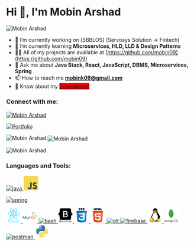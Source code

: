<h1 align="left">Hi 👋, I'm Mobin Arshad</h1>
<p align="left"> <img src="https://komarev.com/ghpvc/?username=mobin09&label=Profile%20views&color=0e75b6&style=flat" alt="Mobin Arshad" /> </p>


- 🔭 I’m currently working on [SBBLOS] (Servosys Solution -> Fintech)
- 🌱 I’m currently learning **Microservices, HLD, LLD & Design Patterns**
- 👨‍💻 All of my projects are available at [https://github.com/mobin09](https://github.com/mobin09)
- 💬 Ask me about **Java Stack, React, JavaScript, DBMS, Microservices, Spring**
- 📫 How to reach me **mobink09@gmail.com**
- 📄 Know about my  <a href ="https://www.linkedin.com/in/mobin-arshad-5ba348166/" style = "background-color: #FF0000;">Experiences</a>

<h3 align="left">Connect with me:</h3>
<p align="left">
<a href="https://www.linkedin.com/in/mobin-arshad-5ba348166/" target="blank"><img align="center" src="https://mobinarshad.github.io/portfolio/img/me.svg" alt="Mobin Arshad" height="50" width="60" /></a>

  [![Portfolio](https://img.shields.io/badge/Portfolio-%23000000.svg?style=for-the-badge&logo=firefox&logoColor=#FF7139)](https://mobinarshad.github.io/portfolio/)
<br>
  
<p><img align="left" src="https://github-readme-stats.vercel.app/api/top-langs?username=mobin09&show_icons=true&locale=en&layout=compact" alt="Mobin Arshad" /></p>
<p>&nbsp;<img align="center" src="https://github-readme-stats.vercel.app/api?username=mobin09&show_icons=true&locale=en" alt="Mobin Arshad" /></p>
<p><img align="center" src="https://github-readme-streak-stats.herokuapp.com/?user=mobin09&" alt="Mobin Arshad" /></p>



<h3 align="left">Languages and Tools:</h3>
<p align="left">
     <a href="https://www.java.com" target="_blank" rel="noreferrer">
        <img src="replace this with java url" alt="java" width="40" height="40"/>
    </a>
  
  <a href="https://developer.mozilla.org/en-US/docs/Web/JavaScript" target="_blank" rel="noreferrer">
        <img src="https://raw.githubusercontent.com/devicons/devicon/master/icons/javascript/javascript-original.svg" alt="javascript" width="40" height="40"/>
    </a>
  
  <a href="https://spring.io/" target="_blank" rel="noreferrer"> <img src="https://www.vectorlogo.zone/logos/springio/springio-icon.svg" alt="spring" width="40"   height="40"/> 
 </a>
  
   <a href="https://reactjs.org/" target="_blank" rel="noreferrer">
        <img src="https://raw.githubusercontent.com/devicons/devicon/master/icons/react/react-original-wordmark.svg" alt="react" width="40" height="40"/>
    </a>
  
  <a href="https://www.mysql.com/" target="_blank" rel="noreferrer">
        <img src="https://raw.githubusercontent.com/devicons/devicon/master/icons/mysql/mysql-original-wordmark.svg" alt="mysql" width="40" height="40"/>
    </a>
  
  <a href="https://www.gnu.org/software/bash/" target="_blank" rel="noreferrer">
        <img src="https://www.vectorlogo.zone/logos/gnu_bash/gnu_bash-icon.svg" alt="bash" width="40" height="40"/>
    </a>
    <a href="https://getbootstrap.com" target="_blank" rel="noreferrer">
        <img src="https://raw.githubusercontent.com/devicons/devicon/master/icons/bootstrap/bootstrap-plain-wordmark.svg" alt="bootstrap" width="40" height="40"/>
    </a>
   <a href="https://www.w3schools.com/css/" target="_blank" rel="noreferrer">
        <img src="https://raw.githubusercontent.com/devicons/devicon/master/icons/css3/css3-original-wordmark.svg" alt="css3" width="40" height="40"/>
    </a>
  
  <a href="https://www.w3.org/html/" target="_blank" rel="noreferrer">
        <img src="https://raw.githubusercontent.com/devicons/devicon/master/icons/html5/html5-original-wordmark.svg" alt="html5" width="40" height="40"/>
    </a>
  <a href="https://git-scm.com/" target="_blank" rel="noreferrer">
        <img src="https://www.vectorlogo.zone/logos/git-scm/git-scm-icon.svg" alt="git" width="40" height="40"/>
    </a>
  <a href="https://firebase.google.com/" target="_blank" rel="noreferrer">
        <img src="https://www.vectorlogo.zone/logos/firebase/firebase-icon.svg" alt="firebase" width="40" height="40"/>
    </a>
  <a href="https://www.linux.org/" target="_blank" rel="noreferrer">
        <img src="https://raw.githubusercontent.com/devicons/devicon/master/icons/linux/linux-original.svg" alt="linux" width="40" height="40"/>
    </a>
    <a href="https://www.mongodb.com/" target="_blank" rel="noreferrer">
        <img src="https://raw.githubusercontent.com/devicons/devicon/master/icons/mongodb/mongodb-original-wordmark.svg" alt="mongodb" width="40" height="40"/>
    </a>
  
  <a href="https://postman.com" target="_blank" rel="noreferrer">
        <img src="https://www.vectorlogo.zone/logos/getpostman/getpostman-icon.svg" alt="postman" width="40" height="40"/>
    </a>
    <a href="https://www.python.org" target="_blank" rel="noreferrer">
        <img src="https://raw.githubusercontent.com/devicons/devicon/master/icons/python/python-original.svg" alt="python" width="40" height="40"/>
    </a>
  
 </p> 

<!---
mobin09/mobin09 is a ✨ special ✨ repository because its `README.md` (this file) appears on your GitHub profile.
You can click the Preview link to take a look at your changes.
--->
